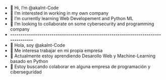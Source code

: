 - 👋 Hi, I’m @akaInt-Code
- 👀 I’m interested in working in my own company
- 🌱 I’m currently learning Web Developement and Python ML
- 💼 I’m looking to collaborate on some cybersecurity and programming company
- **------------------------------------------------------------------------------------**
- 👋 Hola, soy @akaInt-Code
- 👀 Me interesa trabajar en mi propia empresa
- 🌱 Actualmente estoy aprendiendo Desarollo Web y Machine-Learning basado en Python
- 💼 Estoy buscando colaborar en alguna empresa de programación y ciberseguridad

<!---
akaInt-Code/akaInt-Code is a ✨ special ✨ repository because its `README.md` (this file) appears on your GitHub profile.
You can click the Preview link to take a look at your changes.
--->
